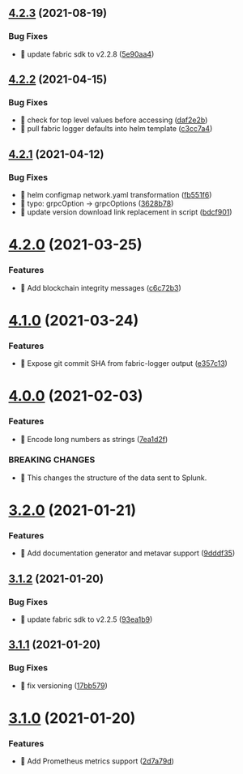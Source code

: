## [4.2.3](https://github.com/splunk/fabric-logger/compare/v4.2.2...v4.2.3) (2021-08-19)


### Bug Fixes

* 🐛 update fabric sdk to v2.2.8 ([5e90aa4](https://github.com/splunk/fabric-logger/commit/5e90aa436c1f549537ce78ad035a76ab39ad41d5))

## [4.2.2](https://github.com/splunk/fabric-logger/compare/v4.2.1...v4.2.2) (2021-04-15)


### Bug Fixes

* 🐛 check for top level values before accessing ([daf2e2b](https://github.com/splunk/fabric-logger/commit/daf2e2b85dd4e02d2fe2056e8054a08ec8c2ae57))
* 🐛 pull fabric logger defaults into helm template ([c3cc7a4](https://github.com/splunk/fabric-logger/commit/c3cc7a46b7b779fcc5abaa690dcad27e3d655b86))

## [4.2.1](https://github.com/splunk/fabric-logger/compare/v4.2.0...v4.2.1) (2021-04-12)


### Bug Fixes

* 🐛 helm configmap network.yaml transformation ([fb551f6](https://github.com/splunk/fabric-logger/commit/fb551f65217dbfc28746092de92593e1f20a9301))
* 🐛 typo: grpcOption -> grpcOptions ([3628b78](https://github.com/splunk/fabric-logger/commit/3628b78827d5d056a705ab439d2391cdc88f05e4))
* 🐛 update version download link replacement in script ([bdcf901](https://github.com/splunk/fabric-logger/commit/bdcf9019d474eb4b24d866c253d6230c4ccca64e))

# [4.2.0](https://github.com/splunk/fabric-logger/compare/v4.1.0...v4.2.0) (2021-03-25)


### Features

* 🎸 Add blockchain integrity messages ([c6c72b3](https://github.com/splunk/fabric-logger/commit/c6c72b34c38c2c34917a3660fb1cf9bd93c3e208))

# [4.1.0](https://github.com/splunk/fabric-logger/compare/v4.0.0...v4.1.0) (2021-03-24)

### Features

-   🎸 Expose git commit SHA from fabric-logger output ([e357c13](https://github.com/splunk/fabric-logger/commit/e357c1370396aa2b6be12fcc491c1b06f822e44f))

# [4.0.0](https://github.com/splunk/fabric-logger/compare/3.2.0...4.0.0) (2021-02-03)

### Features

-   🎸 Encode long numbers as strings ([7ea1d2f](https://github.com/splunk/fabric-logger/commit/7ea1d2fb57ac77b6c40d160d4e6a86c96ec57dbf))

### BREAKING CHANGES

-   🧨 This changes the structure of the data sent to Splunk.

# [3.2.0](https://github.com/splunk/fabric-logger/compare/3.1.2...3.2.0) (2021-01-21)

### Features

-   🎸 Add documentation generator and metavar support ([9dddf35](https://github.com/splunk/fabric-logger/commit/9dddf354ee9801417d2826fe451a0ea2244149de))

## [3.1.2](https://github.com/splunk/fabric-logger/compare/3.1.1...3.1.2) (2021-01-20)

### Bug Fixes

-   🐛 update fabric sdk to v2.2.5 ([93ea1b9](https://github.com/splunk/fabric-logger/commit/93ea1b9bffe7a6b2bb7ddad3f4fed845963d5fe6))

## [3.1.1](https://github.com/splunk/fabric-logger/compare/3.1.0...3.1.1) (2021-01-20)

### Bug Fixes

-   🐛 fix versioning ([17bb579](https://github.com/splunk/fabric-logger/commit/17bb579cf6a1aefad057de35a2c615ed36d9bfaa))

# [3.1.0](https://github.com/splunk/fabric-logger/compare/3.0.1...3.1.0) (2021-01-20)

### Features

-   🎸 Add Prometheus metrics support ([2d7a79d](https://github.com/splunk/fabric-logger/commit/2d7a79d26159e1b1f23959ef79a8f249c5e64f47))
